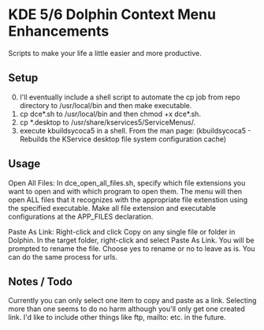 # KDE 5/6 Dolphin Context Menu Enhancements

Scripts to make your life a little easier and more productive.

## Setup

0. I'll eventually include a shell script to automate the cp job from repo directory to /usr/local/bin and then make executable.
1. cp dce*.sh to /usr/local/bin and then chmod +x dce*.sh.
2. cp *.desktop to /usr/share/kservices5/ServiceMenus/.
3. execute kbuildsycoca5 in a shell.  From the man page:  (kbuildsycoca5 - Rebuilds the KService desktop file system configuration cache)


## Usage

Open All Files:  In dce_open_all_files.sh, specify which file extensions you want to open and with which program to open them.  The menu will then open ALL files that it recognizes with the appropriate file extenstion using the specified executable.  Make all file extension and executable configurations at the APP_FILES declaration.

Paste As Link:  Right-click and click Copy on any single file or folder in Dolphin.  In the target folder, right-click and select Paste As Link.  You will be prompted to rename the file.  Choose yes to rename or no to leave as is.  You can do the same process for urls.

## Notes / Todo

Currently you can only select one item to copy and paste as a link. Selecting more than one seems to do no harm although you'll only get one created link.  I'd like to include other things like ftp, mailto:  etc. in the future.
